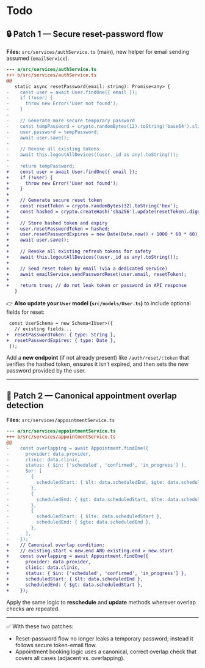 
# Todo

## 🔒 Patch 1 — Secure reset-password flow

**Files:** `src/services/authService.ts` (main), new helper for email sending assumed (`emailService`).

```diff
--- a/src/services/authService.ts
+++ b/src/services/authService.ts
@@
   static async resetPassword(email: string): Promise<any> {
-    const user = await User.findOne({ email });
-    if (!user) {
-      throw new Error('User not found');
-    }
-
-    // Generate more secure temporary password
-    const tempPassword = crypto.randomBytes(12).toString('base64').slice(0, 12);
-    user.password = tempPassword;
-    await user.save();
-
-    // Revoke all existing tokens
-    await this.logoutAllDevices((user._id as any).toString());
-
-    return tempPassword;
+    const user = await User.findOne({ email });
+    if (!user) {
+      throw new Error('User not found');
+    }
+
+    // Generate secure reset token
+    const resetToken = crypto.randomBytes(32).toString('hex');
+    const hashed = crypto.createHash('sha256').update(resetToken).digest('hex');
+
+    // Store hashed token and expiry
+    user.resetPasswordToken = hashed;
+    user.resetPasswordExpires = new Date(Date.now() + 1000 * 60 * 60); // 1h
+    await user.save();
+
+    // Revoke all existing refresh tokens for safety
+    await this.logoutAllDevices((user._id as any).toString());
+
+    // Send reset token by email (via a dedicated service)
+    await emailService.sendPasswordReset(user.email, resetToken);
+
+    return true; // do not leak token or password in API response
   }
```

👉 **Also update your `User` model (`src/models/User.ts`)** to include optional fields for reset:

```diff
 const UserSchema = new Schema<IUser>({
   // existing fields...
+  resetPasswordToken: { type: String },
+  resetPasswordExpires: { type: Date },
 });
```

Add a **new endpoint** (if not already present) like `/auth/reset/:token` that verifies the hashed token, ensures it isn’t expired, and then sets the new password provided by the user.

---

## 📅 Patch 2 — Canonical appointment overlap detection

**Files:** `src/services/appointmentService.ts`

```diff
--- a/src/services/appointmentService.ts
+++ b/src/services/appointmentService.ts
@@
-    const overlapping = await Appointment.findOne({
-      provider: data.provider,
-      clinic: data.clinic,
-      status: { $in: ['scheduled', 'confirmed', 'in_progress'] },
-      $or: [
-        {
-          scheduledStart: { $lt: data.scheduledEnd, $gte: data.scheduledStart },
-        },
-        {
-          scheduledEnd: { $gt: data.scheduledStart, $lte: data.scheduledEnd },
-        },
-        {
-          scheduledStart: { $lte: data.scheduledStart },
-          scheduledEnd: { $gte: data.scheduledEnd },
-        },
-      ],
-    });
+    // Canonical overlap condition:
+    // existing.start < new.end AND existing.end > new.start
+    const overlapping = await Appointment.findOne({
+      provider: data.provider,
+      clinic: data.clinic,
+      status: { $in: ['scheduled', 'confirmed', 'in_progress'] },
+      scheduledStart: { $lt: data.scheduledEnd },
+      scheduledEnd: { $gt: data.scheduledStart },
+    });
```

Apply the same logic to **reschedule** and **update** methods wherever overlap checks are repeated.

---

✅ With these two patches:

* Reset-password flow no longer leaks a temporary password; instead it follows secure token-email flow.
* Appointment booking logic uses a canonical, correct overlap check that covers all cases (adjacent vs. overlapping).
